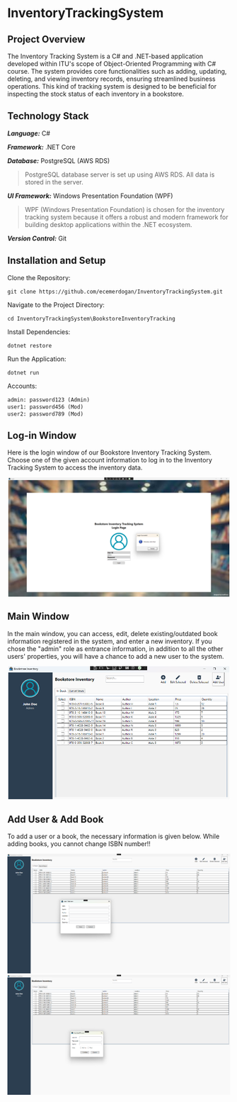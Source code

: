 # InventoryTrackingSystem

## Project Overview
The Inventory Tracking System is a C# and .NET-based application developed within ITU's scope of Object-Oriented Programming with C# course. The system provides core functionalities such as adding, updating, deleting, and viewing inventory records, ensuring streamlined business operations. This kind of tracking system is designed to be beneficial for inspecting the stock status of each inventory in a bookstore.

## Technology Stack

***Language:*** C#

***Framework:*** .NET Core

***Database:*** PostgreSQL (AWS RDS)
> PostgreSQL database server is set up using AWS RDS. All data is stored in the server.

***UI Framework:*** Windows Presentation Foundation (WPF)
> WPF (Windows Presentation Foundation) is chosen for the inventory tracking system because it offers a robust and modern framework for building desktop applications within the .NET ecosystem.

***Version Control:*** Git

## Installation and Setup

Clone the Repository:
```
git clone https://github.com/ecemerdogan/InventoryTrackingSystem.git
```

Navigate to the Project Directory:
```
cd InventoryTrackingSystem\BookstoreInventoryTracking
```

Install Dependencies:
```
dotnet restore
```

Run the Application:
```
dotnet run
```

Accounts:
```
admin: password123 (Admin)
user1: password456 (Mod)
user2: password789 (Mod)
```

## Log-in Window
Here is the login window of our Bookstore Inventory Tracking System. Choose one of the given account information to log in to the Inventory Tracking System to access the inventory data.
<p align="center">
  <img src="UI_images/LogInWindow.png" alt="Logo" width="500">
</p>

## Main Window
In the main window, you can access, edit, delete existing/outdated book information registered in the system, and enter a new inventory. If you chose the "admin" role as entrance information, in addition to all the other users' properties, you will have a chance to add a new user to the system.
<p align="center">
  <img src="UI_images/MainWindowUI.png" alt="Logo" width="500">
</p>

## Add User & Add Book 
To add a user or a book, the necessary information is given below. While adding books, you cannot change ISBN number!!
<p align="center">
  <img src="UI_images/AddBook.png" alt="Logo" width="700">
  <img src="UI_images/AddUser.png" alt="Logo" width="700">
</p>

